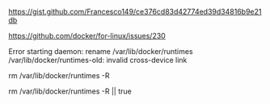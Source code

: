 https://gist.github.com/Francesco149/ce376cd83d42774ed39d34816b9e21db

https://github.com/docker/for-linux/issues/230


Error starting daemon: rename /var/lib/docker/runtimes /var/lib/docker/runtimes-old: invalid cross-device link

rm /var/lib/docker/runtimes -R

rm /var/lib/docker/runtimes -R || true
